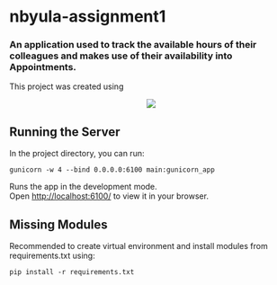# nbyula-assignment1
### An application used to track the available hours of their colleagues and makes use of their availability into Appointments.


This project was created using
 <p align="center">
  <a href="#">
    <img src="https://skillicons.dev/icons?i=html,css,js,flask,sqlite,github" />
  </a>
</p>

## Running the Server

In the project directory, you can run:
```
gunicorn -w 4 --bind 0.0.0.0:6100 main:gunicorn_app
```

Runs the app in the development mode.\
Open <http://localhost:6100/> to view it in your browser.

## Missing Modules

Recommended to create virtual environment and install modules from requirements.txt using:
```
pip install -r requirements.txt
```
